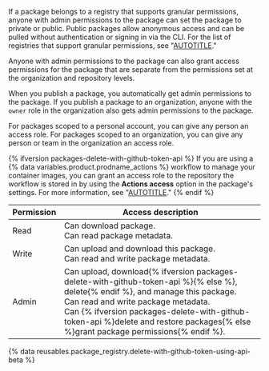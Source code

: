 If a package belongs to a registry that supports granular permissions, anyone with admin permissions to the package can set the package to private or public. Public packages allow anonymous access and can be pulled without authentication or signing in via the CLI. For the list of registries that support granular permissions, see "[AUTOTITLE](/packages/learn-github-packages/about-permissions-for-github-packages#granular-permissions-for-userorganization-scoped-packages)."

Anyone with admin permissions to the package can also grant access permissions for the package that are separate from the permissions set at the organization and repository levels. 

When you publish a package, you automatically get admin permissions to the package. If you publish a package to an organization, anyone with the `owner` role in the organization also gets admin permissions to the package.

For packages scoped to a personal account, you can give any person an access role. For packages scoped to an organization, you can give any person or team in the organization an access role.

{% ifversion packages-delete-with-github-token-api %}
If you are using a {% data variables.product.prodname_actions %} workflow to manage your container images, you can grant an access role to the repository the workflow is stored in by using the **Actions access** option in the package's settings. For more information, see "[AUTOTITLE](/packages/learn-github-packages/configuring-a-packages-access-control-and-visibility#ensuring-workflow-access-to-your-package)."
{% endif %}

| Permission | Access description |
|------------|--------------------|
| Read       | Can download package. <br> Can read package metadata. |
| Write      | Can upload and download this package. <br> Can read and write package metadata. |
| Admin      | Can upload, download{% ifversion packages-delete-with-github-token-api %}{% else %}, delete{% endif %}, and manage this package. <br> Can read and write package metadata. <br> Can {% ifversion packages-delete-with-github-token-api %}delete and restore packages{% else %}grant package permissions{% endif %}.

{% data reusables.package_registry.delete-with-github-token-using-api-beta %}
